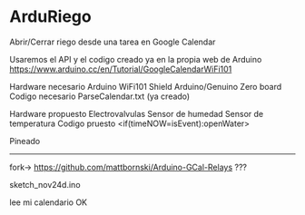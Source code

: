# ArduRiego
Abrir/Cerrar riego desde una tarea en Google Calendar

Usaremos el API y el codigo creado ya en la propia web de Arduino https://www.arduino.cc/en/Tutorial/GoogleCalendarWiFi101

Hardware necesario
    Arduino WiFi101 Shield
    Arduino/Genuino Zero board
Codigo necesario
    ParseCalendar.txt (ya creado)

Hardware propuesto
    Electrovalvulas
    Sensor de humedad
    Sensor de temperatura
Codigo pruesto
    <get data google-calendar>
    <if(timeNOW=isEvent):openWater>
 
 Pineado
 



------------------------
fork-> https://github.com/mattbornski/Arduino-GCal-Relays ???

sketch_nov24d.ino

lee mi calendario OK
